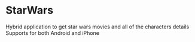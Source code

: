 # StarWars
Hybrid application to get star wars movies and all of the characters details
Supports for both Android and iPhone
